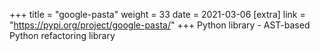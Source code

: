 +++
title = "google-pasta"
weight = 33
date = 2021-03-06
[extra]
link = "https://pypi.org/project/google-pasta/"
+++
Python library - AST-based Python refactoring library


